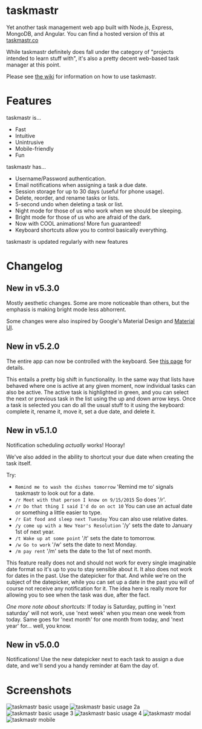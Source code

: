 # taskmastr
Yet another task management web app built with Node.js, Express, MongoDB, and Angular. You can find a hosted version of this at [taskmastr.co](http://www.taskmastr.co)

While taskmastr definitely does fall under the category of "projects intended to learn stuff with", it's also a pretty decent web-based task manager at this point.

Please see [the wiki](https://bitbucket.org/patrickfatrick/taskmastr/wiki/Home) for information on how to use taskmastr.

# Features
taskmastr is...

- Fast  
- Intuitive  
- Unintrusive  
- Mobile-friendly  
- Fun  

taskmastr has...

- Username/Password authentication.  
- Email notifications when assigning a task a due date.  
- Session storage for up to 30 days (useful for phone usage).  
- Delete, reorder, and rename tasks or lists.  
- 5-second undo when deleting a task or list.  
- Night mode for those of us who work when we should be sleeping.  
- Bright mode for those of us who are afraid of the dark.  
- Now with COOL animations! More fun guaranteed!  
- Keyboard shortcuts allow you to control basically everything.  

taskmastr is updated regularly with new features

# Changelog
## New in v5.3.0
Mostly aesthetic changes. Some are more noticeable than others, but the emphasis is making bright mode less abhorrent.

Some changes were also inspired by Google's Material Design and [Material UI](http://material-ui.com/#/home).

## New in v5.2.0
The entire app can now be controlled with the keyboard. See [this page](https://github.com/patrickfatrick/taskmastr/wiki/Keyboard-shortcuts) for details.

This entails a pretty big shift in functionality. In the same way that lists have behaved where one is active at any given moment, now individual tasks can also be active. The active task is highlighted in green, and you can select the next or previous task in the list using the up and down arrow keys. Once a task is selected you can do all the usual stuff to it using the keyboard: complete it, rename it, move it, set a due date, and delete it.

## New in v5.1.0
Notification scheduling _actually_ works! Hooray!

We've also added in the ability to shortcut your due date when creating the task itself.

Try:

- `Remind me to wash the dishes tomorrow` 'Remind me to' signals taskmastr to look out for a date.  
- `/r Meet with that person I know on 9/15/2015` So does '/r'.  
- `/r Do that thing I said I'd do on oct 10` You can use an actual date or something a little easier to type.  
- `/r Eat food and sleep next Tuesday` You can also use relative dates.  
- `/y come up with a New Year's Resolution` '/y' sets the date to January 1st of next year.  
- `/t Wake up at some point` '/t' sets the date to tomorrow.  
- `/w Go to work` '/w' sets the date to next Monday.  
- `/m pay rent` '/m' sets the date to the 1st of next month.  

This feature really does not and should not work for every single imaginable date format so it's up to you to stay sensible about it. It also does not work for dates in the past. Use the datepicker for that. And while we're on the subject of the datepicker, while you can set up a date in the past you will of course not receive any notification for it. The idea here is really more for allowing you to see when the task was due, after the fact.

_One more note about shortcuts:_ If today is Saturday, putting in 'next saturday' will not work, use 'next week' when you mean one week from today. Same goes for 'next month' for one month from today, and 'next year' for... well, you know.

## New in v5.0.0
Notifications! Use the new datepicker next to each task to assign a due date, and we'll send you a handy reminder at 6am the day of.

# Screenshots
![taskmastr basic usage](./images/taskmastr-basic-usage-1.png)
![taskmastr basic usage 2a](./images/taskmastr-basic-usage-2a.png)
![taskmastr basic usage 3](./images/taskmastr-basic-usage-3.png)
![taskmastr basic usage 4](./images/taskmastr-basic-usage-4.png)
![taskmastr modal](./images/screenshot3.png)
![taskmastr mobile](./images/screenshot4.png)